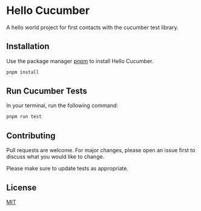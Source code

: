 # Hello Cucumber

A hello world project for first contacts with the cucumber test library.

## Installation

Use the package manager [pnpm](https://pnpm.io) to install Hello Cucumber.

```bash
pnpm install
```

## Run Cucumber Tests

In your terminal, run the following command:


```python
pnpm run test
```

## Contributing

Pull requests are welcome. For major changes, please open an issue first
to discuss what you would like to change.

Please make sure to update tests as appropriate.

## License

[MIT](https://choosealicense.com/licenses/mit/)